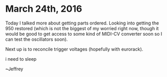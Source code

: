 # March 24th, 2016

Today I talked more about getting parts ordered. Looking into getting the 
950 restored (which is not the biggest of my worried right now, though it 
would be good to get access to some kind of MIDI-CV converter soon so I 
can test the oscillators soon). 

Next up is to reconcile trigger voltages (hopefully with eurorack). 

i need to sleep 

~Jeffrey 
